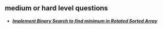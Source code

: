 ## medium or hard level questions
- ##### [Implement Binary Search to find minimum in Rotated Sorted Array](<01. MinInRotatedSortedArray.cpp>)